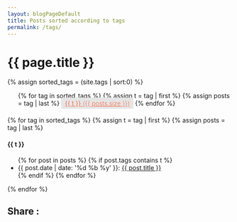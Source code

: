 ```yaml
---
layout: blogPageDefault
title: Posts sorted according to tags
permalink: /tags/
---
```

<style>
	ul.tag-box li {
  display: inline-block;
  list-style: none;
  list-style-image: none;
  margin-bottom: 7px;
}
ul.tag-box li a {
  background: #e6e6e6;
  padding: 4px 8px;
  border-radius: 3px;
  color: #f76b48;
}
ul.tag-box li span.size {
  font-weight: 300;
}
</style>
<h1>{{ page.title }}</h1>
<!-- <h3>All tags with counts</h3> -->
{% assign sorted_tags = (site.tags | sort:0) %}
<ul class="tag-box">
	{% for tag in sorted_tags %}
		{% assign t = tag | first %}
		{% assign posts = tag | last %}
		<li><a href="#{{ t | downcase }}">{{ t }} <span class="size">({{ posts.size }})</span></a></li>
	{% endfor %}
</ul>

{% for tag in sorted_tags %}
  {% assign t = tag | first %}
  {% assign posts = tag | last %}

<h4 id="{{ t | downcase }}">{{ t }}</h4>
<ul>
{% for post in posts %}
  {% if post.tags contains t %}
    <li>
       <span class="date">{{ post.date | date: '%d %b %y' }}</span>:  <a href="{{ post.url }}">{{ post.title }}</a>
    </li>
  {% endif %}
{% endfor %}
</ul>
{% endfor %}

<!-- Listing posts by tag template from http://github.com/cagrimmett/jekyll-tools -->
<!-- AddToAny BEGIN -->
<h2>Share :</h2>
<div class="a2a_kit a2a_kit_size_32 a2a_default_style">
<a class="a2a_dd" href="https://www.addtoany.com/share"></a>
<a class="a2a_button_facebook"></a>
<a class="a2a_button_email"></a>
<a class="a2a_button_twitter"></a>
<a class="a2a_button_google_gmail"></a>
<a class="a2a_button_telegram"></a>
<a class="a2a_button_blogger"></a>
<a class="a2a_button_google_bookmarks"></a>
<a class="a2a_button_evernote"></a>
<a class="a2a_button_linkedin"></a>
<br><br>
</div>
<script async src="https://static.addtoany.com/menu/page.js"></script>
<!-- AddToAny END -->

